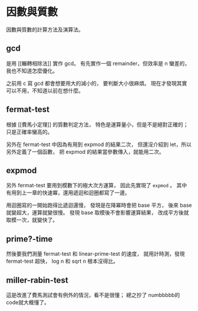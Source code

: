 # 因數與質數
因數與質數的計算方法及演算法。

## gcd
是用 [[輾轉相除法]] 實作 gcd。
有先實作一個 remainder，但效率是 n 蠻差的，
我也不知道怎麼優化。

之前用 c 寫 gcd 都會想要用大的減小的，
要判斷大小很麻煩。
現在才發現其實可以不用，不知道以前在想什麼。


## fermat-test
根據 [[費馬小定理]] 的質數判定方法，
特色是運算量小，但是不是絕對正確的；
只是正確率蠻高的。

另外在 fermat-test 中因為有用到 expmod 的結果二次，
但還沒介紹到 let，所以另外定義了一個函數，
把 expmod 的結果當參數傳入，就能用二次。


## expmod
另外 fermat-test 要用到模數下的極大次方運算，
因此先實現了 `expmod` 。
其中有用到上一章的快速冪，還用遞迴和迴圈都寫了一邊。

用迴圈寫的一開始跑得比遞迴還慢，
發現是在降冪時會把 base 平方，
後來 base 就變超大，運算就變很慢。
發現 base 取模後不會影響運算結果，
改成平方後就取模一次，就變快了。

## prime?-time
然後要我們測量 fermat-test 和 linear-prime-test 的速度，
就用計時測，發現 fermat-test 超快，
log n 和 sqrt n 根本沒得比。

## miller-rabin-test
這是改進了費馬測試會有例外的情況，看不是很懂；
總之抄了 numbbbbb的code就大概懂了。
